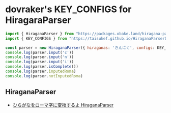 # dovraker's KEY_CONFIGS for HiragaraParser

```JavaScript
import { HiraganaParser } from "https://packages.obake.land/hiragana-parser/index.min.js";
import { KEY_CONFIGS } from "https://taisukef.github.io/HiraganaParserDvorak/KEY_CONFIGS.js";

const parser = new HiraganaParser({ hiraganas: 'きんにく', configs: KEY_CONFIGS })
console.log(parser.input('c'))
console.log(parser.input('n'))
console.log(parser.input('i'))
console.log(parser.isComplete())
console.log(parser.inputedRoma)
console.log(parser.notInputedRoma)
```

## HiraganaParser

- [ひらがなをローマ字に変換するよ HiraganaParser](https://github.com/2ndPINEW/HiraganaParser)
